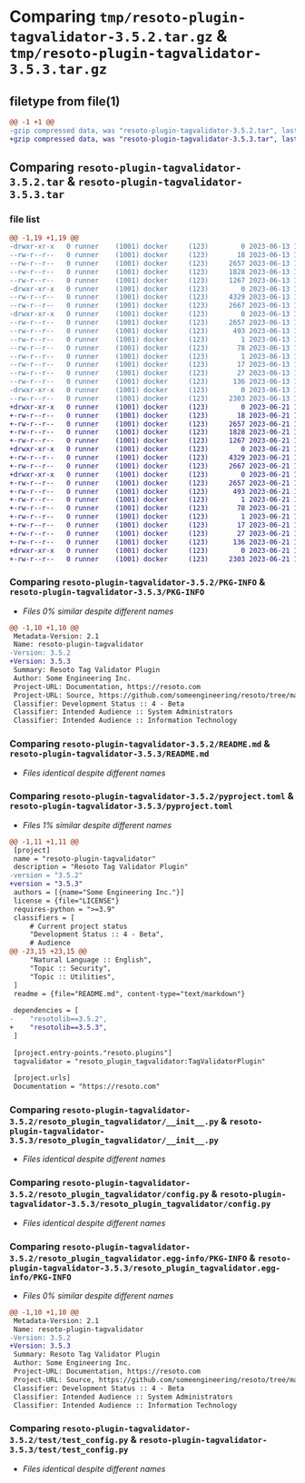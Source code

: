 # Comparing `tmp/resoto-plugin-tagvalidator-3.5.2.tar.gz` & `tmp/resoto-plugin-tagvalidator-3.5.3.tar.gz`

## filetype from file(1)

```diff
@@ -1 +1 @@
-gzip compressed data, was "resoto-plugin-tagvalidator-3.5.2.tar", last modified: Tue Jun 13 13:07:21 2023, max compression
+gzip compressed data, was "resoto-plugin-tagvalidator-3.5.3.tar", last modified: Wed Jun 21 14:24:05 2023, max compression
```

## Comparing `resoto-plugin-tagvalidator-3.5.2.tar` & `resoto-plugin-tagvalidator-3.5.3.tar`

### file list

```diff
@@ -1,19 +1,19 @@
-drwxr-xr-x   0 runner    (1001) docker     (123)        0 2023-06-13 13:07:21.070830 resoto-plugin-tagvalidator-3.5.2/
--rw-r--r--   0 runner    (1001) docker     (123)       18 2023-06-13 13:03:12.000000 resoto-plugin-tagvalidator-3.5.2/MANIFEST.in
--rw-r--r--   0 runner    (1001) docker     (123)     2657 2023-06-13 13:07:21.070830 resoto-plugin-tagvalidator-3.5.2/PKG-INFO
--rw-r--r--   0 runner    (1001) docker     (123)     1828 2023-06-13 13:03:12.000000 resoto-plugin-tagvalidator-3.5.2/README.md
--rw-r--r--   0 runner    (1001) docker     (123)     1267 2023-06-13 13:03:12.000000 resoto-plugin-tagvalidator-3.5.2/pyproject.toml
-drwxr-xr-x   0 runner    (1001) docker     (123)        0 2023-06-13 13:07:21.070830 resoto-plugin-tagvalidator-3.5.2/resoto_plugin_tagvalidator/
--rw-r--r--   0 runner    (1001) docker     (123)     4329 2023-06-13 13:03:12.000000 resoto-plugin-tagvalidator-3.5.2/resoto_plugin_tagvalidator/__init__.py
--rw-r--r--   0 runner    (1001) docker     (123)     2667 2023-06-13 13:03:12.000000 resoto-plugin-tagvalidator-3.5.2/resoto_plugin_tagvalidator/config.py
-drwxr-xr-x   0 runner    (1001) docker     (123)        0 2023-06-13 13:07:21.070830 resoto-plugin-tagvalidator-3.5.2/resoto_plugin_tagvalidator.egg-info/
--rw-r--r--   0 runner    (1001) docker     (123)     2657 2023-06-13 13:07:21.000000 resoto-plugin-tagvalidator-3.5.2/resoto_plugin_tagvalidator.egg-info/PKG-INFO
--rw-r--r--   0 runner    (1001) docker     (123)      493 2023-06-13 13:07:21.000000 resoto-plugin-tagvalidator-3.5.2/resoto_plugin_tagvalidator.egg-info/SOURCES.txt
--rw-r--r--   0 runner    (1001) docker     (123)        1 2023-06-13 13:07:21.000000 resoto-plugin-tagvalidator-3.5.2/resoto_plugin_tagvalidator.egg-info/dependency_links.txt
--rw-r--r--   0 runner    (1001) docker     (123)       78 2023-06-13 13:07:21.000000 resoto-plugin-tagvalidator-3.5.2/resoto_plugin_tagvalidator.egg-info/entry_points.txt
--rw-r--r--   0 runner    (1001) docker     (123)        1 2023-06-13 13:04:32.000000 resoto-plugin-tagvalidator-3.5.2/resoto_plugin_tagvalidator.egg-info/not-zip-safe
--rw-r--r--   0 runner    (1001) docker     (123)       17 2023-06-13 13:07:21.000000 resoto-plugin-tagvalidator-3.5.2/resoto_plugin_tagvalidator.egg-info/requires.txt
--rw-r--r--   0 runner    (1001) docker     (123)       27 2023-06-13 13:07:21.000000 resoto-plugin-tagvalidator-3.5.2/resoto_plugin_tagvalidator.egg-info/top_level.txt
--rw-r--r--   0 runner    (1001) docker     (123)      136 2023-06-13 13:07:21.070830 resoto-plugin-tagvalidator-3.5.2/setup.cfg
-drwxr-xr-x   0 runner    (1001) docker     (123)        0 2023-06-13 13:07:21.070830 resoto-plugin-tagvalidator-3.5.2/test/
--rw-r--r--   0 runner    (1001) docker     (123)     2303 2023-06-13 13:03:12.000000 resoto-plugin-tagvalidator-3.5.2/test/test_config.py
+drwxr-xr-x   0 runner    (1001) docker     (123)        0 2023-06-21 14:24:05.623922 resoto-plugin-tagvalidator-3.5.3/
+-rw-r--r--   0 runner    (1001) docker     (123)       18 2023-06-21 14:20:30.000000 resoto-plugin-tagvalidator-3.5.3/MANIFEST.in
+-rw-r--r--   0 runner    (1001) docker     (123)     2657 2023-06-21 14:24:05.623922 resoto-plugin-tagvalidator-3.5.3/PKG-INFO
+-rw-r--r--   0 runner    (1001) docker     (123)     1828 2023-06-21 14:20:30.000000 resoto-plugin-tagvalidator-3.5.3/README.md
+-rw-r--r--   0 runner    (1001) docker     (123)     1267 2023-06-21 14:20:30.000000 resoto-plugin-tagvalidator-3.5.3/pyproject.toml
+drwxr-xr-x   0 runner    (1001) docker     (123)        0 2023-06-21 14:24:05.623922 resoto-plugin-tagvalidator-3.5.3/resoto_plugin_tagvalidator/
+-rw-r--r--   0 runner    (1001) docker     (123)     4329 2023-06-21 14:20:30.000000 resoto-plugin-tagvalidator-3.5.3/resoto_plugin_tagvalidator/__init__.py
+-rw-r--r--   0 runner    (1001) docker     (123)     2667 2023-06-21 14:20:30.000000 resoto-plugin-tagvalidator-3.5.3/resoto_plugin_tagvalidator/config.py
+drwxr-xr-x   0 runner    (1001) docker     (123)        0 2023-06-21 14:24:05.623922 resoto-plugin-tagvalidator-3.5.3/resoto_plugin_tagvalidator.egg-info/
+-rw-r--r--   0 runner    (1001) docker     (123)     2657 2023-06-21 14:24:05.000000 resoto-plugin-tagvalidator-3.5.3/resoto_plugin_tagvalidator.egg-info/PKG-INFO
+-rw-r--r--   0 runner    (1001) docker     (123)      493 2023-06-21 14:24:05.000000 resoto-plugin-tagvalidator-3.5.3/resoto_plugin_tagvalidator.egg-info/SOURCES.txt
+-rw-r--r--   0 runner    (1001) docker     (123)        1 2023-06-21 14:24:05.000000 resoto-plugin-tagvalidator-3.5.3/resoto_plugin_tagvalidator.egg-info/dependency_links.txt
+-rw-r--r--   0 runner    (1001) docker     (123)       78 2023-06-21 14:24:05.000000 resoto-plugin-tagvalidator-3.5.3/resoto_plugin_tagvalidator.egg-info/entry_points.txt
+-rw-r--r--   0 runner    (1001) docker     (123)        1 2023-06-21 14:21:40.000000 resoto-plugin-tagvalidator-3.5.3/resoto_plugin_tagvalidator.egg-info/not-zip-safe
+-rw-r--r--   0 runner    (1001) docker     (123)       17 2023-06-21 14:24:05.000000 resoto-plugin-tagvalidator-3.5.3/resoto_plugin_tagvalidator.egg-info/requires.txt
+-rw-r--r--   0 runner    (1001) docker     (123)       27 2023-06-21 14:24:05.000000 resoto-plugin-tagvalidator-3.5.3/resoto_plugin_tagvalidator.egg-info/top_level.txt
+-rw-r--r--   0 runner    (1001) docker     (123)      136 2023-06-21 14:24:05.623922 resoto-plugin-tagvalidator-3.5.3/setup.cfg
+drwxr-xr-x   0 runner    (1001) docker     (123)        0 2023-06-21 14:24:05.623922 resoto-plugin-tagvalidator-3.5.3/test/
+-rw-r--r--   0 runner    (1001) docker     (123)     2303 2023-06-21 14:20:30.000000 resoto-plugin-tagvalidator-3.5.3/test/test_config.py
```

### Comparing `resoto-plugin-tagvalidator-3.5.2/PKG-INFO` & `resoto-plugin-tagvalidator-3.5.3/PKG-INFO`

 * *Files 0% similar despite different names*

```diff
@@ -1,10 +1,10 @@
 Metadata-Version: 2.1
 Name: resoto-plugin-tagvalidator
-Version: 3.5.2
+Version: 3.5.3
 Summary: Resoto Tag Validator Plugin
 Author: Some Engineering Inc.
 Project-URL: Documentation, https://resoto.com
 Project-URL: Source, https://github.com/someengineering/resoto/tree/main/plugins/tagvalidator
 Classifier: Development Status :: 4 - Beta
 Classifier: Intended Audience :: System Administrators
 Classifier: Intended Audience :: Information Technology
```

### Comparing `resoto-plugin-tagvalidator-3.5.2/README.md` & `resoto-plugin-tagvalidator-3.5.3/README.md`

 * *Files identical despite different names*

### Comparing `resoto-plugin-tagvalidator-3.5.2/pyproject.toml` & `resoto-plugin-tagvalidator-3.5.3/pyproject.toml`

 * *Files 1% similar despite different names*

```diff
@@ -1,11 +1,11 @@
 [project]
 name = "resoto-plugin-tagvalidator"
 description = "Resoto Tag Validator Plugin"
-version = "3.5.2"
+version = "3.5.3"
 authors = [{name="Some Engineering Inc."}]
 license = {file="LICENSE"}
 requires-python = ">=3.9"
 classifiers = [
     # Current project status
     "Development Status :: 4 - Beta",
     # Audience
@@ -23,15 +23,15 @@
     "Natural Language :: English",
     "Topic :: Security",
     "Topic :: Utilities",
 ]
 readme = {file="README.md", content-type="text/markdown"}
 
 dependencies = [
-    "resotolib==3.5.2",
+    "resotolib==3.5.3",
 ]
 
 [project.entry-points."resoto.plugins"]
 tagvalidator = "resoto_plugin_tagvalidator:TagValidatorPlugin"
 
 [project.urls]
 Documentation = "https://resoto.com"
```

### Comparing `resoto-plugin-tagvalidator-3.5.2/resoto_plugin_tagvalidator/__init__.py` & `resoto-plugin-tagvalidator-3.5.3/resoto_plugin_tagvalidator/__init__.py`

 * *Files identical despite different names*

### Comparing `resoto-plugin-tagvalidator-3.5.2/resoto_plugin_tagvalidator/config.py` & `resoto-plugin-tagvalidator-3.5.3/resoto_plugin_tagvalidator/config.py`

 * *Files identical despite different names*

### Comparing `resoto-plugin-tagvalidator-3.5.2/resoto_plugin_tagvalidator.egg-info/PKG-INFO` & `resoto-plugin-tagvalidator-3.5.3/resoto_plugin_tagvalidator.egg-info/PKG-INFO`

 * *Files 0% similar despite different names*

```diff
@@ -1,10 +1,10 @@
 Metadata-Version: 2.1
 Name: resoto-plugin-tagvalidator
-Version: 3.5.2
+Version: 3.5.3
 Summary: Resoto Tag Validator Plugin
 Author: Some Engineering Inc.
 Project-URL: Documentation, https://resoto.com
 Project-URL: Source, https://github.com/someengineering/resoto/tree/main/plugins/tagvalidator
 Classifier: Development Status :: 4 - Beta
 Classifier: Intended Audience :: System Administrators
 Classifier: Intended Audience :: Information Technology
```

### Comparing `resoto-plugin-tagvalidator-3.5.2/test/test_config.py` & `resoto-plugin-tagvalidator-3.5.3/test/test_config.py`

 * *Files identical despite different names*

